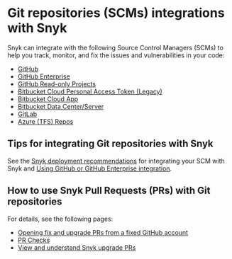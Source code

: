 # Git repositories (SCMs) integrations with Snyk

Snyk can integrate with the following Source Control Managers (SCMs) to help you track, monitor, and fix the issues and vulnerabilities in your code:

* [GitHub](snyk-github-integration.md)
* [GitHub Enterprise](snyk-github-enterprise-integration.md)
* [GitHub Read-only Projects](snyk-github-read-only-projects.md)
* [Bitbucket Cloud Personal Access Token (Legacy)](snyk-bitbucket-cloud-integration.md)
* [Bitbucket Cloud App](snyk-bitbucket-cloud-app-integration.md)
* [Bitbucket Data Center/Server](snyk-bitbucket-data-center-server-integration.md)
* [GitLab](snyk-gitlab-integration.md)
* [Azure (TFS) Repos](snyk-azure-repositories-tfs-integration.md)

## Tips for integrating Git repositories with Snyk

See the [Snyk deployment recommendations](introduction-to-git-repositories-integrations/snyk-scm-integration-good-practices.md) for integrating your SCM with Snyk and [Using GitHub or GitHub Enterprise integration](introduction-to-git-repositories-integrations/using-github-or-github-enterprise-integration.md).

## How to use Snyk Pull Requests (PRs) with Git repositories

For details, see the following pages:

* [Opening fix and upgrade PRs from a fixed GitHub account](introduction-to-git-repositories-integrations/opening-fix-and-upgrade-pull-requests-from-a-fixed-github-account.md)
* [PR Checks](../../scan-using-snyk/run-pr-checks/)
* [View and understand Snyk upgrade PRs](introduction-to-git-repositories-integrations/view-and-understand-snyk-upgrade-pull-requests.md)
